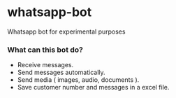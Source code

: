 # whatsapp-bot

Whatsapp bot for experimental purposes

### What can this bot do?

- Receive messages.
- Send messages automatically.
- Send media ( images, audio, documents ).
- Save customer number and messages in a excel file.
